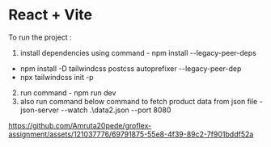 # React + Vite

To run the project :

1) install dependencies using command  -
   npm install --legacy-peer-deps
-	npm install -D tailwindcss postcss autoprefixer --legacy-peer-dep
-	npx tailwindcss init -p

2) run command -
   npm run dev
3) also run command below command to fetch product data from json file -
   json-server --watch .\data2.json --port 8080




https://github.com/Amruta20pede/groflex-assignment/assets/121037776/69791875-55e8-4f39-89c2-7f901bddf52a

